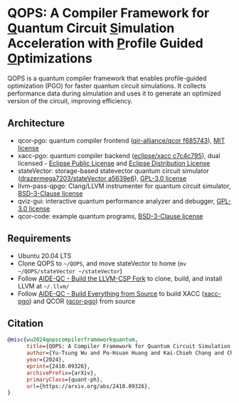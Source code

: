 # QOPS: A Compiler Framework for <ins>Q</ins>uantum Circuit <ins>S</ins>imulation Acceleration with <ins>P</ins>rofile Guided <ins>O</ins>ptimizations

QOPS is a quantum compiler framework that enables profile-guided optimization (PGO) for faster quantum circuit simulations. It collects performance data during simulation and uses it to generate an optimized version of the circuit, improving efficiency.

## Architecture

+ qcor-pgo: quantum compiler frontend ([qir-alliance/qcor f685743](https://github.com/qir-alliance/qcor/tree/f68574384335a1b4a303c7abf00e33e2020e469b)), [MIT license](https://github.com/nckuasrlab/QOPS/blob/main/qcor-pgo/LICENSE)
+ xacc-pgo: quantum compiler backend ([eclipse/xacc c7c4c795](https://github.com/eclipse/xacc/tree/c7c4c79541c1cc6b63d49dd433248cc6be85d3fb)), dual licensed - [Eclipse Public License](https://github.com/nckuasrlab/QOPS/blob/main/xacc-pgo/LICENSE.EPL) and [Eclipse Distribution License](https://github.com/nckuasrlab/QOPS/blob/main/xacc-pgo/LICENSE.EDL)
+ stateVector: storage-based statevector quantum circuit simulator ([drazermega7203/stateVector a5639e6](https://github.com/drazermega7203/stateVector/tree/a5639e6be6eaab2c30a12e0fbda9422e3cfa9ec3)), [GPL-3.0 license](https://github.com/nckuasrlab/QOPS/blob/main/stateVector/LICENSE)
+ llvm-pass-qpgo: Clang/LLVM instrumenter for quantum circuit simulator, [BSD-3-Clause license](https://github.com/nckuasrlab/QOPS/blob/main/llvm-pass-qpgo/LICENSE)
+ qviz-gui: interactive quantum performance analyzer and debugger, [GPL-3.0 license](https://github.com/nckuasrlab/QOPS/blob/main/qviz-gui/LICENSE)
+ qcor-code: example quantum programs, [BSD-3-Clause license](https://github.com/nckuasrlab/QOPS/blob/main/qcor-code/LICENSE)

## Requirements

+ Ubuntu 20.04 LTS
+ Clone QOPS to `~/QOPS`, and move stateVector to home (`mv ~/QOPS/stateVector ~/stateVector`)
+ Follow [AIDE-QC - Build the LLVM-CSP Fork](https://aide-qc.github.io/deploy/getting_started/build_from_source/#a-idllvmcspa-build-the-llvm-csp-fork) to clone, build, and install LLVM at `~/.llvm/`
+ Follow [AIDE-QC - Build Everything from Source](https://aide-qc.github.io/deploy/getting_started/build_from_source/) to build XACC ([xacc-pgo](https://github.com/nckuasrlab/QOPS/blob/main/xacc-pgo)) and QCOR ([qcor-pgo](https://github.com/nckuasrlab/QOPS/blob/main/qcor-pgo)) from source

## Citation

```bib
@misc{wu2024qopscompilerframeworkquantum,
      title={QOPS: A Compiler Framework for Quantum Circuit Simulation Acceleration with Profile Guided Optimizations},
      author={Yu-Tsung Wu and Po-Hsuan Huang and Kai-Chieh Chang and Chia-Heng Tu and Shih-Hao Hung},
      year={2024},
      eprint={2410.09326},
      archivePrefix={arXiv},
      primaryClass={quant-ph},
      url={https://arxiv.org/abs/2410.09326},
}
```
